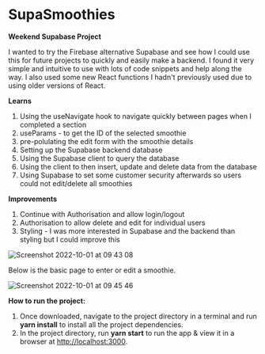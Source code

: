 # SupaSmoothies

**Weekend Supabase Project**

I wanted to try the Firebase alternative Supabase and see how I could use this for future projects to quickly and easily make a backend. I found it very simple and intuitive to use with lots of code snippets and help along the way. I also used some new React functions I hadn't previously used due to using older versions of React.

**Learns**

1. Using the useNavigate hook to navigate quickly between pages when I completed a section
2. useParams - to get the ID of the selected smoothie
3. pre-polulating the edit form with the smoothie details
4. Setting up the Supabase backend database
5. Using the Supabase client to query the database
6. Using the client to then insert, update and delete data from the database
7. Using Supabase to set some customer security afterwards so users could not edit/delete all smoothies

**Improvements**

1. Continue with Authorisation and allow login/logout
2. Authorisation to allow delete and edit for individual users
3. Styling - I was more interested in Supabase and the backend than styling but I could improve this


![Screenshot 2022-10-01 at 09 43 08](https://user-images.githubusercontent.com/80961839/193401162-800c2987-5867-4834-bacb-60d268fbe6e0.png)

Below is the basic page to enter or edit a smoothie.

![Screenshot 2022-10-01 at 09 45 46](https://user-images.githubusercontent.com/80961839/193401263-21a714c3-3768-45f8-92d6-d3ceb5c0abfc.png)



**How to run the project:**

1. Once downloaded, navigate to the project directory in a terminal and run **yarn install** to install all the project dependencies.
2. In the project directory, run **yarn start** to run the app & view it in a browser at [http://localhost:3000](http://localhost:3000).
